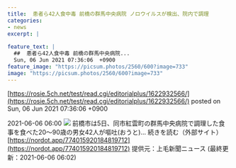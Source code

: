 ```yaml
---
title:  患者ら42人食中毒 前橋の群馬中央病院 ノロウイルスが検出、院内で調理  
categories:
- news
excerpt: |
  
feature_text: |
  ##  患者ら42人食中毒 前橋の群馬中央病院...
  Sun, 06 Jun 2021 07:36:06  +0900
feature_image: "https://picsum.photos/2560/600?image=733"
image: "https://picsum.photos/2560/600?image=733"
---
```


[https://rosie.5ch.net/test/read.cgi/editorialplus/1622932566/](https://rosie.5ch.net/test/read.cgi/editorialplus/1622932566/)
posted on Sun, 06 Jun 2021 07:36:06  +0900

<!--more-->

2021-06-06 06:00 ![](https://contents.oricon.co.jp/upimg/article/3/1537/1537596/detail/img400/0bc38c9e67e80f8ba250d60bd8dbd70e643bf9ed2d2876bd2aabd2bd03e47e61.jpg) 前橋市は5日、同市紅雲町の群馬中央病院で調理した食事を食べた20〜90歳の男女42人が嘔吐(おうと)... 続きを読む（外部サイト） [https://nordot.app/774015920184819712](https://nordot.app/774015920184819712) 提供元：上毛新聞ニュース (最終更新：2021-06-06 06:02)
